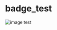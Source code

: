 # badge_test
![image](https://badge-coverage-test.s3.amazonaws.com/file-20200803-24-50u91u.jpg)
test
